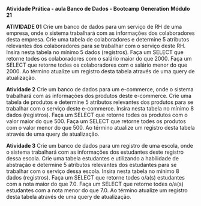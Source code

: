 **Atividade Prática - aula Banco de Dados - Bootcamp Generation**
**Módulo 21**

**ATIVIDADE 01**
Crie um banco de dados para um serviço de RH de uma empresa, onde o sistema trabalhará com as informações dos colaboradores desta empresa. 
Crie uma tabela de colaboradores e determine 5 atributos relevantes dos colaboradores para se trabalhar com o serviço deste RH.
Insira nesta tabela no mínimo 5 dados (registros).
Faça um SELECT que retorne todes os colaboradores com o salário maior do que 2000.
Faça um SELECT que retorne todes os colaboradores com o salário menor do que 2000.
Ao término atualize um registro desta tabela através de uma query de atualização.

**Atividade 2**
Crie um banco de dados para um e-commerce, onde o sistema trabalhará com as informações dos produtos deste e-commerce. 
Crie uma tabela de produtos e determine 5 atributos relevantes dos produtos para se trabalhar com o serviço deste e-commerce.
Insira nesta tabela no mínimo 8 dados (registros).
Faça um SELECT que retorne todes os produtos com o valor maior do que 500.
Faça um SELECT que retorne todes os produtos com o valor menor do que 500.
Ao término atualize um registro desta tabela através de uma query de atualização.
 
**Atividade 3**
Crie um banco de dados para um registro de uma escola, onde o sistema trabalhará com as informações dos estudantes deste registro dessa escola. 
Crie uma tabela estudantes e utilizando a habilidade de abstração e determine 5 atributos relevantes dos estudantes para se trabalhar com o serviço dessa escola.
Insira nesta tabela no mínimo 8 dados (registros).
Faça um SELECT que retorne todes o/a(s) estudantes com a nota maior do que 7.0.
Faça um SELECT que retorne todes o/a(s) estudantes com a nota menor do que 7.0.
Ao término atualize um registro desta tabela através de uma query de atualização.

